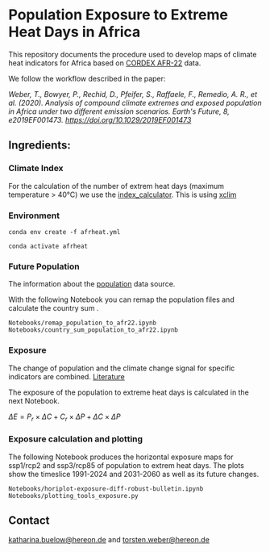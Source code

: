 # Population Exposure to Extreme Heat Days in Africa


This repository documents the procedure used to develop maps of climate heat indicators for Africa based on [CORDEX AFR-22](https://cordex.org/experiment-guidelines/cordex-cmip5/cordex-core/cordex-core-simulations/) data.

We follow the workflow described in the paper:

*Weber, T., Bowyer, P., Rechid, D., Pfeifer, S., Raffaele, F., Remedio, A. R., et al. (2020). Analysis of compound climate extremes and exposed population in Africa under two different emission scenarios. Earth's Future, 8, e2019EF001473. https://doi.org/10.1029/2019EF001473*


## Ingredients:

### Climate Index

For the calculation of the number of extrem heat days (maximum temperature > 40°C) we use the [index_calculator](https://github.com/climate-service-center/index_calculator). This is using [xclim](https://github.com/Ouranosinc/xclim)


### Environment

    conda env create -f afrheat.yml

    conda activate afrheat


### Future Population

The information about the [population](population.md) data source. 

With the following Notebook you can remap the population files and calculate the country sum .

    Notebooks/remap_population_to_afr22.ipynb
    Notebooks/country_sum_population_to_afr22.ipynb

### Exposure

The change of population and the climate change signal for specific indicators are combined. [Literature](exposure.md)

The exposure of the population to extreme heat days is calculated in the next Notebook.

$\Delta E = P_r \times \Delta C + C_r \times \Delta P + \Delta C \times \Delta P$

### Exposure calculation and plotting

The following Notebook produces the horizontal exposure maps for ssp1/rcp2 and ssp3/rcp85 of population to extrem heat days. The plots show the timeslice  1991-2024 and 2031-2060 as well as its future changes. 

    Notebooks/horiplot-exposure-diff-robust-bulletin.ipynb
    Notebooks/plotting_tools_exposure.py



## Contact

katharina.buelow@hereon.de and torsten.weber@hereon.de


